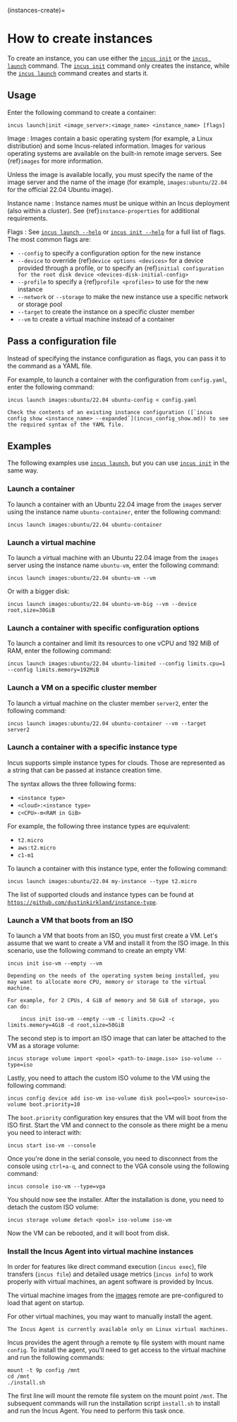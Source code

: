 (instances-create)=
# How to create instances

To create an instance, you can use either the [`incus init`](incus_create.md) or the [`incus launch`](incus_launch.md) command.
The [`incus init`](incus_create.md) command only creates the instance, while the [`incus launch`](incus_launch.md) command creates and starts it.

## Usage

Enter the following command to create a container:

    incus launch|init <image_server>:<image_name> <instance_name> [flags]

Image
: Images contain a basic operating system (for example, a Linux distribution) and some Incus-related information.
  Images for various operating systems are available on the built-in remote image servers.
  See {ref}`images` for more information.

  Unless the image is available locally, you must specify the name of the image server and the name of the image (for example, `images:ubuntu/22.04` for the official 22.04 Ubuntu image).

Instance name
: Instance names must be unique within an Incus deployment (also within a cluster).
  See {ref}`instance-properties` for additional requirements.

Flags
: See [`incus launch --help`](incus_launch.md) or [`incus init --help`](incus_create.md) for a full list of flags.
  The most common flags are:

  - `--config` to specify a configuration option for the new instance
  - `--device` to override {ref}`device options <devices>` for a device provided through a profile, or to specify an {ref}`initial configuration for the root disk device <devices-disk-initial-config>`
  - `--profile` to specify a {ref}`profile <profiles>` to use for the new instance
  - `--network` or `--storage` to make the new instance use a specific network or storage pool
  - `--target` to create the instance on a specific cluster member
  - `--vm` to create a virtual machine instead of a container

## Pass a configuration file

Instead of specifying the instance configuration as flags, you can pass it to the command as a YAML file.

For example, to launch a container with the configuration from `config.yaml`, enter the following command:

    incus launch images:ubuntu/22.04 ubuntu-config < config.yaml

```{tip}
Check the contents of an existing instance configuration ([`incus config show <instance_name> --expanded`](incus_config_show.md)) to see the required syntax of the YAML file.
```

## Examples

The following examples use [`incus launch`](incus_launch.md), but you can use [`incus init`](incus_create.md) in the same way.

### Launch a container

To launch a container with an Ubuntu 22.04 image from the `images` server using the instance name `ubuntu-container`, enter the following command:

    incus launch images:ubuntu/22.04 ubuntu-container

### Launch a virtual machine

To launch a virtual machine with an Ubuntu 22.04 image from the `images` server using the instance name `ubuntu-vm`, enter the following command:

    incus launch images:ubuntu/22.04 ubuntu-vm --vm

Or with a bigger disk:

    incus launch images:ubuntu/22.04 ubuntu-vm-big --vm --device root,size=30GiB

### Launch a container with specific configuration options

To launch a container and limit its resources to one vCPU and 192 MiB of RAM, enter the following command:

    incus launch images:ubuntu/22.04 ubuntu-limited --config limits.cpu=1 --config limits.memory=192MiB

### Launch a VM on a specific cluster member

To launch a virtual machine on the cluster member `server2`, enter the following command:

    incus launch images:ubuntu/22.04 ubuntu-container --vm --target server2

### Launch a container with a specific instance type

Incus supports simple instance types for clouds.
Those are represented as a string that can be passed at instance creation time.

The syntax allows the three following forms:

- `<instance type>`
- `<cloud>:<instance type>`
- `c<CPU>-m<RAM in GiB>`

For example, the following three instance types are equivalent:

- `t2.micro`
- `aws:t2.micro`
- `c1-m1`

To launch a container with this instance type, enter the following command:

    incus launch images:ubuntu/22.04 my-instance --type t2.micro

The list of supported clouds and instance types can be found at [`https://github.com/dustinkirkland/instance-type`](https://github.com/dustinkirkland/instance-type).

### Launch a VM that boots from an ISO

To launch a VM that boots from an ISO, you must first create a VM.
Let's assume that we want to create a VM and install it from the ISO image.
In this scenario, use the following command to create an empty VM:

    incus init iso-vm --empty --vm

```{note}
Depending on the needs of the operating system being installed, you may want to allocate more CPU, memory or storage to the virtual machine.

For example, for 2 CPUs, 4 GiB of memory and 50 GiB of storage, you can do:

    incus init iso-vm --empty --vm -c limits.cpu=2 -c limits.memory=4GiB -d root,size=50GiB
```

The second step is to import an ISO image that can later be attached to the VM as a storage volume:

    incus storage volume import <pool> <path-to-image.iso> iso-volume --type=iso

Lastly, you need to attach the custom ISO volume to the VM using the following command:

    incus config device add iso-vm iso-volume disk pool=<pool> source=iso-volume boot.priority=10

The `boot.priority` configuration key ensures that the VM will boot from the ISO first.
Start the VM and connect to the console as there might be a menu you need to interact with:

    incus start iso-vm --console

Once you're done in the serial console, you need to disconnect from the console using `ctrl+a-q`, and connect to the VGA console using the following command:

    incus console iso-vm --type=vga

You should now see the installer. After the installation is done, you need to detach the custom ISO volume:

    incus storage volume detach <pool> iso-volume iso-vm

Now the VM can be rebooted, and it will boot from disk.

### Install the Incus Agent into virtual machine instances

In order for features like direct command execution (`incus exec`), file transfers (`incus file`) and detailed usage metrics (`incus info`)
to work properly with virtual machines, an agent software is provided by Incus.

The virtual machine images from the [images](https://images.linuxcontainers.org) remote are pre-configured to load that agent on startup.

For other virtual machines, you may want to manually install the agent.

```{note}
The Incus Agent is currently available only on Linux virtual machines.
```

Incus provides the agent through a remote `9p` file system with mount name `config`.
To install the agent, you'll need to get access to the virtual machine and run the following commands:

    mount -t 9p config /mnt
    cd /mnt
    ./install.sh

The first line will mount the remote file system on the mount point `/mnt`.
The subsequent commands will run the installation script `install.sh` to install and run the Incus Agent.
You need to perform this task once.
